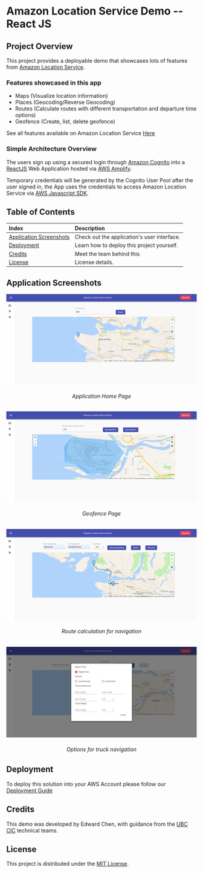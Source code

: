 # Amazon Location Service Demo -- React JS

## Project Overview
This project provides a deployable demo that showcases lots of features from [Amazon Location Service](https://aws.amazon.com/location).

### Features showcased in this app
- Maps (Visualize location information)
- Places (Geocoding/Reverse Geocoding)
- Routes (Calculate routes with different transportation and departure time options)
- Geofence (Create, list, delete geofence)

See all features available on Amazon Location Service [Here](https://aws.amazon.com/location/features/)

### Simple Architecture Overview
The users sign up using a secured login through [Amazon Cognito](https://aws.amazon.com/cognito/) into a [ReactJS](https://reactjs.org/)
Web Application hosted via [AWS Amplify](https://aws.amazon.com/amplify/).

Temporary credentials will be generated by the Cognito User Pool after the user signed in, the App uses the credentials
to access Amazon Location Service via [AWS Javascript SDK](https://docs.aws.amazon.com/AWSJavaScriptSDK/latest/AWS/Location.html).




## Table of Contents

|Index| Description|
|:----------------|:-----------|
| [Application Screenshots](#application-screenshots)         |    Check out the application's user interface. |
| [Deployment](#deployment)         |    Learn how to deploy this project yourself. |
| [Credits](#credits)         |    Meet the team behind this |
| [License](#license)      |     License details.     |



## Application Screenshots

![HomePage](./docs/images/HomePage.png)
<h6 align="center">Application Home Page</h6>


![GeofencePage](./docs/images/GeofencePage.png)
<h6 align="center">Geofence Page</h6>

![TruckModeOptions](./docs/images/RouteCalculation.png)
<h6 align="center">Route calculation for navigation</h6>

![TruckModeOptions](./docs/images/TruckModeOptions.png)
<h6 align="center">Options for truck navigation</h6>



## Deployment
To deploy this solution into your AWS Account please follow our [Deployment Guide](docs/DeploymentGuide.md)


## Credits
This demo was developed by Edward Chen, with guidance from the [UBC CIC](https://cic.ubc.ca/)
technical teams.

## License
This project is distributed under the [MIT License](./LICENSE).